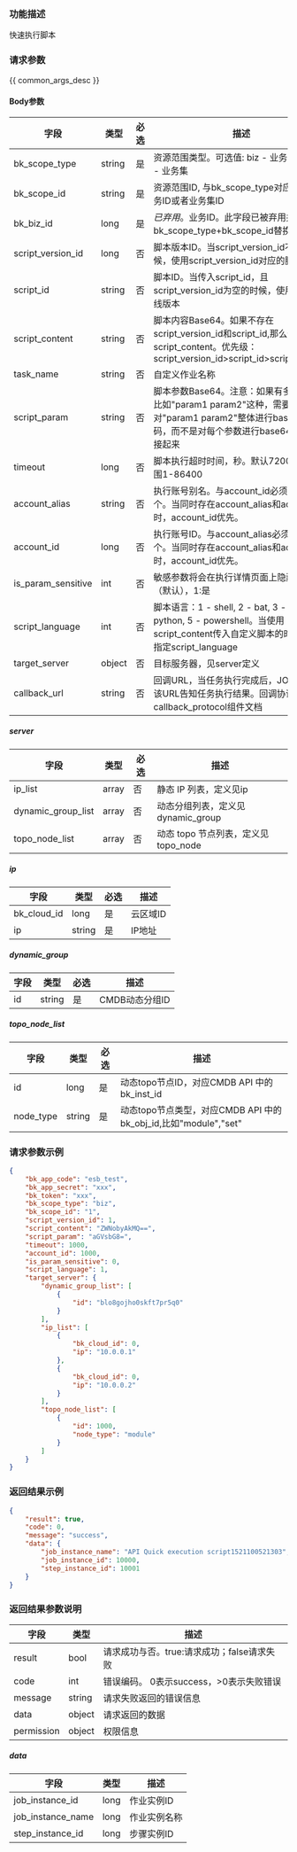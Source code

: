 ### 功能描述

快速执行脚本

### 请求参数

{{ common_args_desc }}

#### Body参数

| 字段          |  类型      | 必选   |  描述      |
|---------------|------------|--------|------------|
| bk_scope_type | string | 是     | 资源范围类型。可选值: biz - 业务，biz_set - 业务集 |
| bk_scope_id | string | 是 | 资源范围ID, 与bk_scope_type对应, 表示业务ID或者业务集ID |
| bk_biz_id        |  long       | 是     | *已弃用*。业务ID。此字段已被弃用并由字段bk_scope_type+bk_scope_id替换 |
| script_version_id |  long       | 否     | 脚本版本ID。当script_version_id不为空的时候，使用script_version_id对应的脚本版本 |
| script_id | string | 否 | 脚本ID。当传入script_id，且script_version_id为空的时候，使用脚本的上线版本 |
| script_content | string | 否 | 脚本内容Base64。如果不存在script_version_id和script_id,那么使用script_content。优先级：script_version_id>script_id>script_content |
| task_name      |  string    | 否     | 自定义作业名称 |
| script_param   |  string    | 否     | 脚本参数Base64。注意：如果有多个参数，比如&#34;param1 param2&#34;这种，需要对&#34;param1 param2&#34;整体进行base64编码，而不是对每个参数进行base64编码再拼接起来 |
| timeout |  long       | 否     | 脚本执行超时时间，秒。默认7200，取值范围1-86400 |
| account_alias |  string    | 否    | 执行账号别名。与account_id必须存在一个。当同时存在account_alias和account_id时，account_id优先。 |
| account_id | long | 否 | 执行账号ID。与account_alias必须存在一个。当同时存在account_alias和account_id时，account_id优先。 |
| is_param_sensitive |  int   | 否     | 敏感参数将会在执行详情页面上隐藏, 0:不是（默认），1:是 |
| script_language |  int       | 否     | 脚本语言：1 - shell, 2 - bat, 3 - perl, 4 - python, 5 - powershell。当使用script_content传入自定义脚本的时候，需要指定script_language |
| target_server    | object | 否     | 目标服务器，见server定义 |
| callback_url |  string   | 否     | 回调URL，当任务执行完成后，JOB会调用该URL告知任务执行结果。回调协议参考callback_protocol组件文档 |

##### server
| 字段               | 类型  | 必选 | 描述                                |
| ------------------ | ----- | ---- | ----------------------------------- |
| ip_list            | array | 否   | 静态 IP 列表，定义见ip              |
| dynamic_group_list | array | 否   | 动态分组列表，定义见dynamic_group   |
| topo_node_list     | array | 否   | 动态 topo 节点列表，定义见topo_node |

##### ip

| 字段      |  类型      | 必选   |  描述      |
|-----------|------------|--------|------------|
| bk_cloud_id |  long    | 是     | 云区域ID |
| ip          |  string | 是     | IP地址 |

##### dynamic_group

| 字段 | 类型   | 必选 | 描述           |
| ---- | ------ | ---- | -------------- |
| id   | string | 是   | CMDB动态分组ID |

##### topo_node_list

| 字段      |  类型      | 必选   |  描述      |
|-----------|------------|--------|------------|
| id               | long   | 是     | 动态topo节点ID，对应CMDB API 中的 bk_inst_id |
| node_type        | string | 是     | 动态topo节点类型，对应CMDB API 中的 bk_obj_id,比如"module","set"|



### 请求参数示例

```json
{
    "bk_app_code": "esb_test",
    "bk_app_secret": "xxx",
    "bk_token": "xxx",
    "bk_scope_type": "biz",
    "bk_scope_id": "1",
    "script_version_id": 1,
    "script_content": "ZWNobyAkMQ==",
    "script_param": "aGVsbG8=",
    "timeout": 1000,
    "account_id": 1000,
    "is_param_sensitive": 0,
    "script_language": 1,
    "target_server": {
        "dynamic_group_list": [
            {
                "id": "blo8gojho0skft7pr5q0"
            }
        ],
        "ip_list": [
            {
                "bk_cloud_id": 0,
                "ip": "10.0.0.1"
            },
            {
                "bk_cloud_id": 0,
                "ip": "10.0.0.2"
            }
        ],
        "topo_node_list": [
            {
                "id": 1000,
                "node_type": "module"
            }
        ]
    }
}
```

### 返回结果示例

```json
{
    "result": true,
    "code": 0,
    "message": "success",
    "data": {
        "job_instance_name": "API Quick execution script1521100521303",
        "job_instance_id": 10000,
        "step_instance_id": 10001
    }
}
```

### 返回结果参数说明

| 字段      | 类型      | 描述      |
|-----------|-----------|-----------|
| result       | bool   | 请求成功与否。true:请求成功；false请求失败 |
| code         | int    | 错误编码。 0表示success，>0表示失败错误 |
| message      | string | 请求失败返回的错误信息|
| data         | object | 请求返回的数据|
| permission   | object | 权限信息|

##### data

| 字段      | 类型      | 描述      |
|-----------|-----------|-----------|
| job_instance_id     | long      | 作业实例ID |
| job_instance_name   | long      | 作业实例名称 |
| step_instance_id    | long      | 步骤实例ID |
